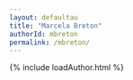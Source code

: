 ```yaml
---
layout: defaultau
title: "Marcela Breton"
authorId: mbreton
permalink: /mbreton/
---
```

{% include loadAuthor.html %}
<script>
    $(document).ready(function(){
        showAuthorBio('{{ page.authorId }}');
   });
</script>